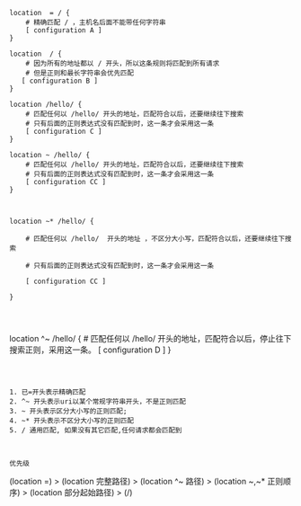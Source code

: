 ```
location  = / {
	# 精确匹配 / ，主机名后面不能带任何字符串
	[ configuration A ] 
}

```



```
location  / {
	# 因为所有的地址都以 / 开头，所以这条规则将匹配到所有请求
 	# 但是正则和最长字符串会优先匹配
   [ configuration B ] 
}
```


```
location /hello/ {
	# 匹配任何以 /hello/ 开头的地址，匹配符合以后，还要继续往下搜索
	# 只有后面的正则表达式没有匹配到时，这一条才会采用这一条
  	[ configuration C ] 
}
```

```
location ~ /hello/ {
	# 匹配任何以 /hello/ 开头的地址，匹配符合以后，还要继续往下搜索
	# 只有后面的正则表达式没有匹配到时，这一条才会采用这一条
	[ configuration CC ] 
}



location ~* /hello/ {

	# 匹配任何以 /hello/  开头的地址 ，不区分大小写，匹配符合以后，还要继续往下搜索

	# 只有后面的正则表达式没有匹配到时，这一条才会采用这一条

	[ configuration CC ] 
	
}




```
location ^~ /hello/ {
	# 匹配任何以 /hello/ 开头的地址，匹配符合以后，停止往下搜索正则，采用这一条。
	[ configuration D ] 
}
```



1. 已=开头表示精确匹配
2. ^~ 开头表示uri以某个常规字符串开头，不是正则匹配
3. ~ 开头表示区分大小写的正则匹配;
4. ~* 开头表示不区分大小写的正则匹配
5. / 通用匹配, 如果没有其它匹配,任何请求都会匹配到



优先级

```
(location =) > (location 完整路径) > (location ^~ 路径) > (location ~,~* 正则顺序) > (location 部分起始路径) > (/)
```



